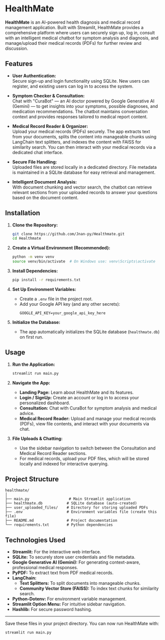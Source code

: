 # HealthMate

**HealthMate** is an AI-powered health diagnosis and medical record management application. Built with Streamlit, HealthMate provides a comprehensive platform where users can securely sign up, log in, consult with an intelligent medical chatbot for symptom analysis and diagnosis, and manage/upload their medical records (PDFs) for further review and discussion.

## Features

- **User Authentication:**  
  Secure sign-up and login functionality using SQLite. New users can register, and existing users can log in to access the system.

- **Symptom Checker & Consultation:**  
  Chat with "CuraBot" — an AI doctor powered by Google Generative AI (Gemini) — to get insights into your symptoms, possible diagnoses, and medication recommendations. The chatbot maintains conversation context and provides responses tailored to medical report content.

- **Medical Record Reader & Organizer:**  
  Upload your medical records (PDFs) securely. The app extracts text from your documents, splits the content into manageable chunks using LangChain text splitters, and indexes the content with FAISS for similarity search. You can then interact with your medical records via a dedicated chat interface.

- **Secure File Handling:**  
  Uploaded files are stored locally in a dedicated directory. File metadata is maintained in a SQLite database for easy retrieval and management.

- **Intelligent Document Analysis:**  
  With document chunking and vector search, the chatbot can retrieve relevant sections from your uploaded records to answer your questions based on the document content.

## Installation

1. **Clone the Repository:**
   ```bash
   git clone https://github.com/Jnan-py/Healthmate.git
   cd Healthmate
   ```

2. **Create a Virtual Environment (Recommended):**

   ```bash
   python -m venv venv
   source venv/bin/activate  # On Windows use: venv\Scripts\activate
   ```

3. **Install Dependencies:**

   ```bash
   pip install -r requirements.txt
   ```

4. **Set Up Environment Variables:**
   - Create a `.env` file in the project root.
   - Add your Google API key (and any other secrets):
     ```
     GOOGLE_API_KEY=your_google_api_key_here
     ```
5. **Initialize the Database:**
   - The app automatically initializes the SQLite database (`healthmate.db`) on first run.

## Usage

1. **Run the Application:**

   ```bash
   streamlit run main.py
   ```

2. **Navigate the App:**

   - **Landing Page:** Learn about HealthMate and its features.
   - **Login / SignUp:** Create an account or log in to access your personalized dashboard.
   - **Consultation:** Chat with CuraBot for symptom analysis and medical advice.
   - **Medical Record Reader:** Upload and manage your medical records (PDFs), view file contents, and interact with your documents via chat.

3. **File Uploads & Chatting:**
   - Use the sidebar navigation to switch between the Consultation and Medical Record Reader sections.
   - For medical records, upload your PDF files, which will be stored locally and indexed for interactive querying.

## Project Structure

```
healthmate/
│
├── main.py                  # Main Streamlit application
├── healthmate.db           # SQLite database (auto-created)
├── user_uploaded_files/    # Directory for storing uploaded PDFs
├── .env                    # Environment variables file (create this file)
├── README.md               # Project documentation
└── requirements.txt        # Python dependencies
```

## Technologies Used

- **Streamlit:** For the interactive web interface.
- **SQLite:** To securely store user credentials and file metadata.
- **Google Generative AI (Gemini):** For generating context-aware, professional medical responses.
- **PyPDF:** To extract text from PDF medical records.
- **LangChain:**
  - **Text Splitters:** To split documents into manageable chunks.
  - **Community Vector Store (FAISS):** To index text chunks for similarity search.
- **Python-Dotenv:** For environment variable management.
- **Streamlit Option Menu:** For intuitive sidebar navigation.
- **Hashlib:** For secure password hashing.

---

Save these files in your project directory. You can now run HealthMate with:

```bash
streamlit run main.py
```
````
